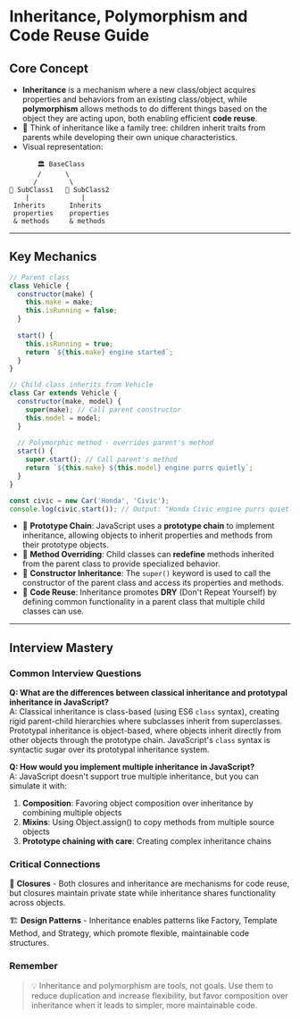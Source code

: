 # Inheritance, Polymorphism and Code Reuse Guide

## Core Concept
- **Inheritance** is a mechanism where a new class/object acquires properties and behaviors from an existing class/object, while **polymorphism** allows methods to do different things based on the object they are acting upon, both enabling efficient **code reuse**.
- 🌳 Think of inheritance like a family tree: children inherit traits from parents while developing their own unique characteristics.
- Visual representation:
```
       🏛️ BaseClass
       /      \
      /        \
🔹 SubClass1   🔸 SubClass2
    |             |
 Inherits      Inherits
 properties    properties
 & methods     & methods
```

---

## Key Mechanics

```javascript
// Parent class
class Vehicle {
  constructor(make) {
    this.make = make;
    this.isRunning = false;
  }
  
  start() {
    this.isRunning = true;
    return `${this.make} engine started`;
  }
}

// Child class inherits from Vehicle
class Car extends Vehicle {
  constructor(make, model) {
    super(make); // Call parent constructor
    this.model = model;
  }
  
  // Polymorphic method - overrides parent's method
  start() {
    super.start(); // Call parent's method
    return `${this.make} ${this.model} engine purrs quietly`;
  }
}

const civic = new Car('Honda', 'Civic');
console.log(civic.start()); // Output: "Honda Civic engine purrs quietly"
```

- 🧬 **Prototype Chain**: JavaScript uses a **prototype chain** to implement inheritance, allowing objects to inherit properties and methods from their prototype objects.
- 🔄 **Method Overriding**: Child classes can **redefine** methods inherited from the parent class to provide specialized behavior.
- 🧩 **Constructor Inheritance**: The `super()` keyword is used to call the constructor of the parent class and access its properties and methods.
- 🔗 **Code Reuse**: Inheritance promotes **DRY** (Don't Repeat Yourself) by defining common functionality in a parent class that multiple child classes can use.

---

## Interview Mastery

### Common Interview Questions

**Q: What are the differences between classical inheritance and prototypal inheritance in JavaScript?**  
A: Classical inheritance is class-based (using ES6 `class` syntax), creating rigid parent-child hierarchies where subclasses inherit from superclasses. Prototypal inheritance is object-based, where objects inherit directly from other objects through the prototype chain. JavaScript's `class` syntax is syntactic sugar over its prototypal inheritance system.

**Q: How would you implement multiple inheritance in JavaScript?**  
A: JavaScript doesn't support true multiple inheritance, but you can simulate it with:
1. **Composition**: Favoring object composition over inheritance by combining multiple objects
2. **Mixins**: Using Object.assign() to copy methods from multiple source objects
3. **Prototype chaining with care**: Creating complex inheritance chains

### Critical Connections

🔌 **Closures** - Both closures and inheritance are mechanisms for code reuse, but closures maintain private state while inheritance shares functionality across objects.

🏗️ **Design Patterns** - Inheritance enables patterns like Factory, Template Method, and Strategy, which promote flexible, maintainable code structures.

### Remember
> 💡 Inheritance and polymorphism are tools, not goals. Use them to reduce duplication and increase flexibility, but favor composition over inheritance when it leads to simpler, more maintainable code.
